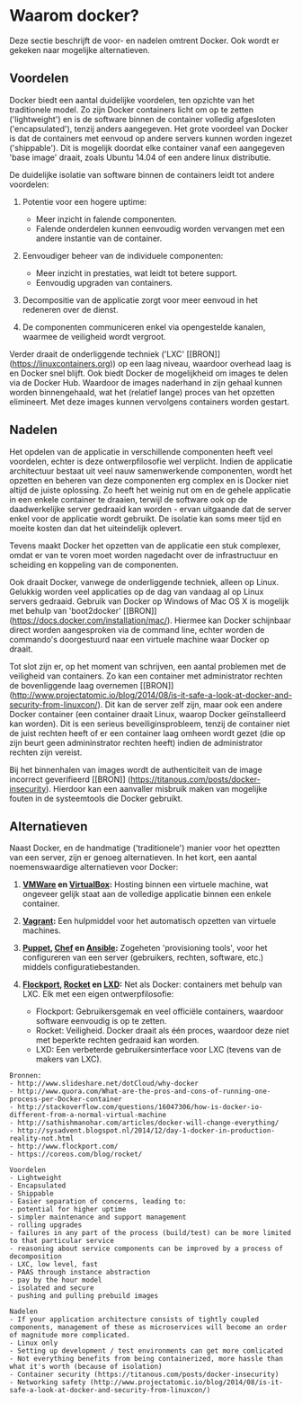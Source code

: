 # Waarom docker?

Deze sectie beschrijft de voor- en nadelen omtrent Docker. Ook wordt er gekeken naar mogelijke alternatieven.

## Voordelen
Docker biedt een aantal duidelijke voordelen, ten opzichte van het traditionele model. Zo zijn Docker containers licht om op te zetten ('lightweight') en is de software binnen de container volledig afgesloten ('encapsulated'), tenzij anders aangegeven. Het grote voordeel van Docker is dat de containers met eenvoud op andere servers kunnen worden ingezet ('shippable'). Dit is mogelijk doordat elke container vanaf een aangegeven 'base image' draait, zoals Ubuntu 14.04 of een andere linux distributie.

De duidelijke isolatie van software binnen de containers leidt tot andere voordelen:

1. Potentie voor een hogere uptime:

	- Meer inzicht in falende componenten.
	- Falende onderdelen kunnen eenvoudig worden vervangen met een andere instantie van de container.

2. Eenvoudiger beheer van de individuele componenten:

	- Meer inzicht in prestaties, wat leidt tot betere support.
	- Eenvoudig upgraden van containers.

3. Decompositie van de applicatie zorgt voor meer eenvoud in het redeneren over de dienst.
4. De componenten communiceren enkel via opengestelde kanalen, waarmee de veiligheid wordt vergroot.

Verder draait de onderliggende techniek ('LXC' [[BRON]] (https://linuxcontainers.org)) op een laag niveau, waardoor overhead laag is en Docker snel blijft. Ook biedt Docker de mogelijkheid om images te delen via de Docker Hub. Waardoor de images naderhand in zijn gehaal kunnen worden binnengehaald, wat het (relatief lange) proces van het opzetten elimineert. Met deze images kunnen vervolgens containers worden gestart.

## Nadelen
Het opdelen van de applicatie in verschillende componenten heeft veel voordelen, echter is deze ontwerpfilosofie wel verplicht. Indien de applicatie architectuur bestaat uit veel nauw samenwerkende componenten, wordt het opzetten en beheren van deze componenten erg complex en is Docker niet altijd de juiste oplossing. Zo heeft het weinig nut om en de gehele applicatie in een enkele container te draaien, terwijl de software ook op de daadwerkelijke server gedraaid kan worden - ervan uitgaande dat de server enkel voor de applicatie wordt gebruikt. De isolatie kan soms meer tijd en moeite kosten dan dat het uiteindelijk oplevert.

Tevens maakt Docker het opzetten van de applicatie een stuk complexer, omdat er van te voren moet worden nagedacht over de infrastructuur en scheiding en koppeling van de componenten.

Ook draait Docker, vanwege de onderliggende techniek, alleen op Linux. Gelukkig worden veel applicaties op de dag van vandaag al op Linux servers gedraaid. Gebruik van Docker op Windows of Mac OS X is mogelijk met behulp van 'boot2docker' [[BRON]] (https://docs.docker.com/installation/mac/). Hiermee kan Docker schijnbaar direct worden aangesproken via de command line, echter worden de commando's doorgestuurd naar een virtuele machine waar Docker op draait.

Tot slot zijn er, op het moment van schrijven, een aantal problemen met de veiligheid van containers. Zo kan een container met administrator rechten de bovenliggende laag overnemen [[BRON]] (http://www.projectatomic.io/blog/2014/08/is-it-safe-a-look-at-docker-and-security-from-linuxcon/). Dit kan de server zelf zijn, maar ook een andere Docker container (een container draait Linux, waarop Docker geïnstalleerd kan worden). Dit is een serieus beveiliginsprobleem, tenzij de container niet de juist rechten heeft of er een container laag omheen wordt gezet (die op zijn beurt geen admininstrator rechten heeft) indien de administrator rechten zijn vereist.

Bij het binnenhalen van images wordt de authenticiteit van de image incorrect geverifieerd [[BRON]] (https://titanous.com/posts/docker-insecurity). Hierdoor kan een aanvaller misbruik maken van mogelijke fouten in de systeemtools die Docker gebruikt.

## Alternatieven
Naast Docker, en de handmatige ('traditionele') manier voor het opeztten van een server, zijn er genoeg alternatieven. In het kort, een aantal noemenswaardige alternatieven voor Docker:

1. __[VMWare](http://www.vmware.com/) en [VirtualBox](https://www.virtualbox.org/):__ Hosting binnen een virtuele machine, wat ongeveer gelijk staat aan de volledige applicatie binnen een enkele container.
2. __[Vagrant](https://www.vagrantup.com/):__ Een hulpmiddel voor het automatisch opzetten van virtuele machines.
3. __[Puppet](http://puppetlabs.com/), [Chef](https://www.chef.io/) en [Ansible](http://www.ansible.com/):__ Zogeheten 'provisioning tools', voor het configureren van een server (gebruikers, rechten, software, etc.) middels configuratiebestanden.
4. __[Flockport](http://www.flockport.com/), [Rocket](https://coreos.com/blog/rocket/) en [LXD](https://linuxcontainers.org/lxd/introduction/):__ Net als Docker: containers met behulp van LXC. Elk met een eigen ontwerpfilosofie:

	- Flockport: Gebruikersgemak en veel officiële containers, waardoor software eenvoudig is op te zetten.
	- Rocket: Veiligheid. Docker draait als één proces, waardoor deze niet met beperkte rechten gedraaid kan worden.
	- LXD: Een verbeterde gebruikersinterface voor LXC (tevens van de makers van LXC).

```
Bronnen:
- http://www.slideshare.net/dotCloud/why-docker
- http://www.quora.com/What-are-the-pros-and-cons-of-running-one-process-per-Docker-container
- http://stackoverflow.com/questions/16047306/how-is-docker-io-different-from-a-normal-virtual-machine
- http://sathishmanohar.com/articles/docker-will-change-everything/
- http://sysadvent.blogspot.nl/2014/12/day-1-docker-in-production-reality-not.html
- http://www.flockport.com/
- https://coreos.com/blog/rocket/

Voordelen
- Lightweight
- Encapsulated
- Shippable
- Easier separation of concerns, leading to:
- potential for higher uptime
- simpler maintenance and support management
- rolling upgrades
- failures in any part of the process (build/test) can be more limited to that particular service
- reasoning about service components can be improved by a process of decomposition
- LXC, low level, fast
- PAAS through instance abstraction
- pay by the hour model
- isolated and secure
- pushing and pulling prebuild images

Nadelen
- If your application architecture consists of tightly coupled components, management of these as microservices will become an order of magnitude more complicated.
- Linux only
- Setting up development / test environments can get more comlicated
- Not everything benefits from being containerized, more hassle than what it's worth (because of isolation)
- Container security (https://titanous.com/posts/docker-insecurity)
- Networking safety (http://www.projectatomic.io/blog/2014/08/is-it-safe-a-look-at-docker-and-security-from-linuxcon/)
```
